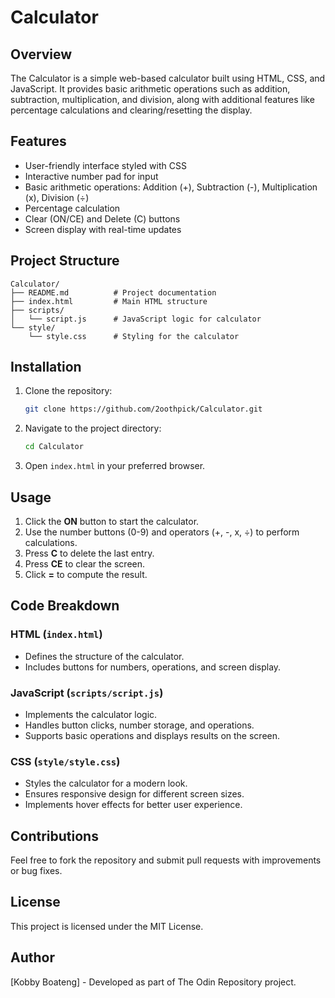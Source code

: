 # Calculator

## Overview
The Calculator is a simple web-based calculator built using HTML, CSS, and JavaScript. It provides basic arithmetic operations such as addition, subtraction, multiplication, and division, along with additional features like percentage calculations and clearing/resetting the display.

## Features
- User-friendly interface styled with CSS
- Interactive number pad for input
- Basic arithmetic operations: Addition (+), Subtraction (-), Multiplication (x), Division (÷)
- Percentage calculation
- Clear (ON/CE) and Delete (C) buttons
- Screen display with real-time updates

## Project Structure
```
Calculator/
├── README.md          # Project documentation
├── index.html         # Main HTML structure
├── scripts/
│   └── script.js      # JavaScript logic for calculator
└── style/
    └── style.css      # Styling for the calculator
```

## Installation
1. Clone the repository:
   ```sh
   git clone https://github.com/2oothpick/Calculator.git
   ```
2. Navigate to the project directory:
   ```sh
   cd Calculator
   ```
3. Open `index.html` in your preferred browser.

## Usage
1. Click the **ON** button to start the calculator.
2. Use the number buttons (0-9) and operators (+, -, x, ÷) to perform calculations.
3. Press **C** to delete the last entry.
4. Press **CE** to clear the screen.
5. Click **=** to compute the result.

## Code Breakdown
### HTML (`index.html`)
- Defines the structure of the calculator.
- Includes buttons for numbers, operations, and screen display.

### JavaScript (`scripts/script.js`)
- Implements the calculator logic.
- Handles button clicks, number storage, and operations.
- Supports basic operations and displays results on the screen.

### CSS (`style/style.css`)
- Styles the calculator for a modern look.
- Ensures responsive design for different screen sizes.
- Implements hover effects for better user experience.

## Contributions
Feel free to fork the repository and submit pull requests with improvements or bug fixes.

## License
This project is licensed under the MIT License.

## Author
[Kobby Boateng] - Developed as part of The Odin Repository project.


